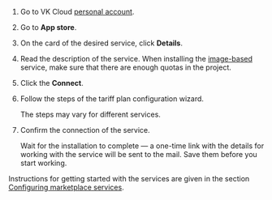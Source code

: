 1. Go to VK Cloud [personal account](https://msk.cloud.vk.com/app/en).
1. Go to **App store**.
1. On the card of the desired service, click **Details**.
1. Read the description of the service. When installing the [image-based](../../concepts/about#types_of_services) service, make sure that there are enough quotas in the project.
1. Click the **Connect**.
1. Follow the steps of the tariff plan configuration wizard.

   <info>

   The steps may vary for different services.

   </info>

1. Confirm the connection of the service.

   Wait for the installation to complete — a one-time link with the details for working with the service will be sent to the mail. Save them before you start working.

<info>

Instructions for getting started with the services are given in the section [Configuring marketplace services](../../initial-configuration/).

</info>
